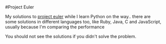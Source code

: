 #Project Euler

My solutions to [project euler](http://projecteuler.net/) while I learn Python on the way.. there are some solutions in different languages too, like Ruby, Java, C and JavaScript, usually because I'm comparing the performance

You should not see the solutions if you didn't solve the problem.
